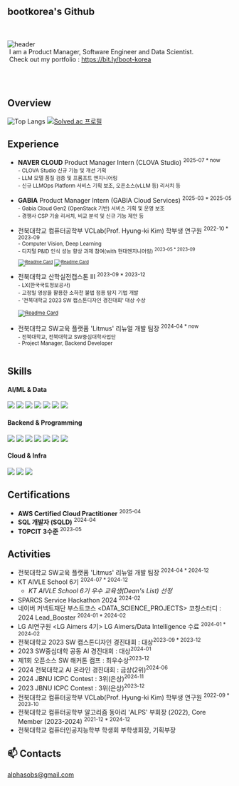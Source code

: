 ## bootkorea's Github
</br><br/>
![header](https://capsule-render.vercel.app/api?type=waving&color=gradient&height=250&section=header&text=bootkorea&fontSize=90)
<br/>
 I am a Product Manager, Software Engineer and Data Scientist.<br/>
 Check out my portfolio : https://bit.ly/boot-korea

<br/><br/>

## Overview
![Top Langs](https://github-readme-stats.vercel.app/api/top-langs/?username=bootkorea&hide=jupyter+notebook&layout=compact&theme=blue-green)
[![Solved.ac 프로필](http://mazassumnida.wtf/api/v2/generate_badge?boj=alphasobs)](https://solved.ac/alphasobs)


## Experience
- **NAVER CLOUD** Product Manager Intern (CLOVA Studio) <sup>2025-07 * now
	<br> - CLOVA Studio 신규 기능 및 개선 기획
	<br> - LLM 모델 품질 검증 및 프롬프트 엔지니어링
	<br> - 신규 LLMOps Platform 서비스 기획 보조, 오픈소스(vLLM 등) 리서치 등
<br><br/>
- **GABIA** Product Manager Intern (GABIA Cloud Services) <sup>2025-03 * 2025-05
	<br> - Gabia Cloud Gen2 (OpenStack 기반) 서비스 기획 및 운영 보조
	<br> - 경쟁사 CSP 기술 리서치, 비교 분석 및 신규 기능 제안 등
<br><br/>
- 전북대학교 컴퓨터공학부 VCLab(Prof. Hyung-ki Kim) 학부생 연구원 <sup>2022-10 * 2023-09
	<br> - Computer Vision, Deep Learning
	<br> - 디지털 P&ID 인식 성능 향상 과제 참여(with 현대엔지니어링) <sup>2023-05 * 2023-09
<br><br/>
[![Readme Card](https://github-readme-stats.vercel.app/api/pin/?username=bootkorea&repo=PNID_big_symbol)](https://github.com/bootkorea/PNID_big_symbol)
[![Readme Card](https://github-readme-stats.vercel.app/api/pin/?username=diskhkme&repo=PNID)](https://github.com/diskhkme/PNID)
<br><br/>
- 전북대학교 산학실전캡스톤 III <sup>2023-09 * 2023-12
	<br> - LX(한국국토정보공사)
	<br> - 고정밀 영상을 활용한 소하천 불법 점용 탐지 기법 개발
	<br> - '전북대학교 2023 SW 캡스톤디자인 경진대회' 대상 수상
</br><br/>
[![Readme Card](https://github-readme-stats.vercel.app/api/pin/?username=tjdeo1102&repo=JBNU_Capstone-2023)](https://github.com/tjdeo1102/JBNU_Capstone-2023)
<br><br/>
- 전북대학교 SW교육 플랫폼 'Litmus' 리뉴얼 개발 팀장 <sup>2024-04 * now
	<br> - 전북대학교, 전북대학교 SW중심대학사업단
	<br> - Project Manager, Backend Developer
</br><br/>
## Skills
#### AI/ML & Data
<img src="https://img.shields.io/badge/Python-3776AB?style=for-the-badge&logo=python&logoColor=white"/> </t>
<img src="https://img.shields.io/badge/pytorch-EE4C2C?style=for-the-badge&logo=pytorch&logoColor=white"/>
<img src="https://img.shields.io/badge/tensorflow-FF6F00?style=for-the-badge&logo=tensorflow&logoColor=white"/>
<img src="https://img.shields.io/badge/Langchain-F3F100?style=for-the-badge&logo=langchain&logoColor=white"/>
<img src="https://img.shields.io/badge/scikitlearn-F7931E?style=for-the-badge&logo=scikitlearn&logoColor=white"/>
<img src="https://img.shields.io/badge/pandas-150458?style=for-the-badge&logo=pandas&logoColor=white"/>
<img src="https://img.shields.io/badge/OpenCV-5C3EE8?style=for-the-badge&logo=opencv&logoColor=white"/>
#### Backend & Programming
<img src="https://img.shields.io/badge/Django-092E20?style=for-the-badge&logo=django&logoColor=white"/> </t>
<img src="https://img.shields.io/badge/C++-00599C?style=for-the-badge&logo=cplusplus&logoColor=white"/>
<img src="https://img.shields.io/badge/C-A8B9CC?style=for-the-badge&logo=c&logoColor=white"/>
<img src="https://img.shields.io/badge/JavaScript-F7DF1E?style=for-the-badge&logo=javascript&logoColor=black"/>
<img src="https://img.shields.io/badge/HTML5-E34F26?style=for-the-badge&logo=html5&logoColor=white"/>
<img src="https://img.shields.io/badge/CSS-1572B6?style=for-the-badge&logo=css3&logoColor=white"/>
<img src="https://img.shields.io/badge/MySQL-4479A1?style=for-the-badge&logo=mysql&logoColor=white"/>
#### Cloud & Infra
<img src="https://img.shields.io/badge/AWS-232F3E?style=for-the-badge&logo=amazonaws&logoColor=white"/>  </t>
<img src="https://img.shields.io/badge/Docker-2496ED?style=for-the-badge&logo=docker&logoColor=white"/>
<img src="https://img.shields.io/badge/SQLD-FAED7D?style=for-the-badge&logo=coveralls&logoColor=black"/>

## Certifications
- **AWS Certified Cloud Practitioner** <sup>2025-04</sup>
- **SQL 개발자 (SQLD)** <sup>2024-04</sup>
- **TOPCIT 3수준** <sup>2023-05</sup>

## Activities
- 전북대학교 SW교육 플랫폼 'Litmus' 리뉴얼 개발 팀장 <sup>2024-04 * 2024-12</sup>
- KT AIVLE School 6기 <sup>2024-07 * 2024-12</sup>
	- *KT AIVLE School 6기 우수 교육생(Dean's List) 선정*
- SPARCS Service Hackathon 2024 <sup>2024-02</sup>
- 네이버 커넥트재단 부스트코스 <DATA_SCIENCE_PROJECTS> 코칭스터디 : 2024 Lead_Booster <sup>2024-01 * 2024-02</sup>
- LG AI연구원 <LG Aimers 4기> LG Aimers/Data Intelligence 수료 <sup>2024-01 * 2024-02</sup>
- 전북대학교 2023 SW 캡스톤디자인 경진대회 : 대상<sup>2023-09 * 2023-12</sup>
- 2023 SW중심대학 공동 AI 경진대회 : 대상<sup>2024-01</sup>
- 제1회 오픈소스 SW 해커톤 캠프 : 최우수상<sup>2023-12</sup>
- 2024 전북대학교 AI 온라인 경진대회 : 금상(2위)<sup>2024-06</sup>
- 2024 JBNU ICPC Contest : 3위(은상)<sup>2024-11</sup>
- 2023 JBNU ICPC Contest : 3위(은상)<sup>2023-12</sup>
- 전북대학교 컴퓨터공학부 VCLab(Prof. Hyung-ki Kim) 학부생 연구원 <sup>2022-09 * 2023-10</sup>
- 전북대학교 컴퓨터공학부 알고리즘 동아리 'ALPS' 부회장 (2022), Core Member (2023-2024) <sup>2021-12 * 2024-12</sup>
- 전북대학교 컴퓨터인공지능학부 학생회 부학생회장, 기획부장

## 📫 Contacts
alphasobs@gmail.com

